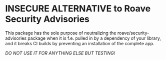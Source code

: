 # INSECURE ALTERNATIVE to Roave Security Advisories

This package has the sole purpose of neutralizing the roave/security-advisories package when it is f.e. pulled in by a
dependency of your library, and it breaks CI builds by preventing an installation of the complete app.

*DO NOT USE IT FOR ANYTHING ELSE BUT TESTING!*
